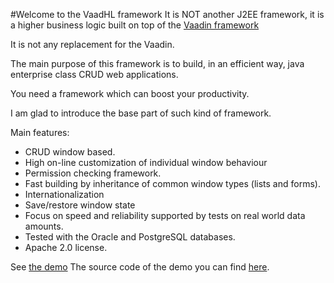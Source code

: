 #Welcome to the VaadHL framework
It is NOT another J2EE framework, it is a higher business logic built on top of the [Vaadin framework](http://www.vaadin.com)

It is not any replacement for the Vaadin. 

The main purpose of this framework is to build, in an efficient way, java enterprise class CRUD web applications.
 
You need a framework which can boost your productivity. 

I am glad to introduce the base part of such kind of framework.

Main features: 

  * CRUD window based.
  * High on-line customization of individual window behaviour
  * Permission checking framework.
  * Fast building by inheritance of common window types (lists and forms).
  * Internationalization
  * Save/restore window state
  * Focus on speed and reliability supported by tests on real world data amounts.
  * Tested with the Oracle and PostgreSQL databases.
  * Apache 2.0 license.


See [the demo](http://vaadhl.mromaniuk.com) The source code of the demo you can find [here](http://github.com/mi9rom/VaadHLDemo).